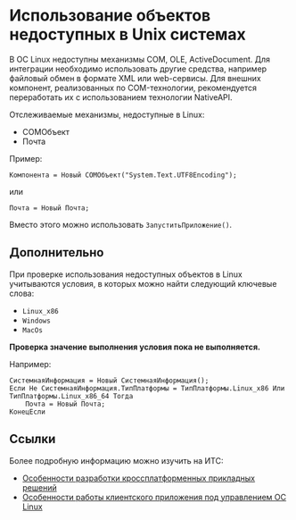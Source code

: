 # Использование объектов недоступных в Unix системах

В ОС Linux недоступны механизмы COM, OLE, ActiveDocument. Для интеграции 
необходимо использовать другие средства, например файловый обмен в формате XML или web-сервисы. 
Для внешних компонент, реализованных по COM-технологии, рекомендуется переработать их с использованием технологии NativeAPI.

Отслеживаемые механизмы, недоступные в Linux:
* COMОбъект
* Почта

Пример:
```bsl
Компонента = Новый COMОбъект("System.Text.UTF8Encoding");
```

или

```bsl
Почта = Новый Почта;
```
Вместо этого можно использовать `ЗапуститьПриложение()`.

## Дополнительно

При проверке использования недоступных объектов в Linux учитываются условия, в которых можно найти следующий ключевые слова:
* `Linux_x86`
* `Windows`
* `MacOs`

**Проверка значение выполнения условия пока не выполняется.**

Например:

```bsl
СистемнаяИнформация = Новый СистемнаяИнформация();
Если Не СистемнаяИнформация.ТипПлатформы = ТипПлатформы.Linux_x86 Или ТипПлатформы.Linux_x86_64 Тогда
	Почта = Новый Почта;
КонецЕсли
```

## Ссылки

Более подробную информацию можно изучить на ИТС:
* [Особенности разработки кроссплатформенных прикладных решений](https://its.1c.ru/db/v8314doc#bookmark:dev:TI000001208)
* [Особенности работы клиентского приложения под управлением ОС Linux](https://its.1c.ru/db/v8314doc#bookmark:dev:TI000001283)